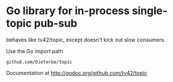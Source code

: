 Go library for in-process single-topic pub-sub
==============================================

behaves like tv42/topic, except doesn't kick out slow consumers.

Use the Go import path

    github.com/Dieterbe/topic

Documentation at http://godoc.org/github.com/tv42/topic
